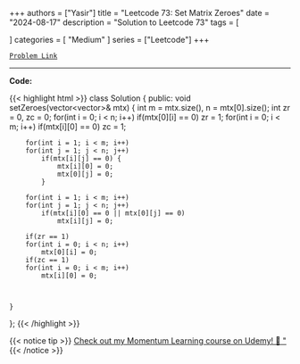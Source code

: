 
+++
authors = ["Yasir"]
title = "Leetcode 73: Set Matrix Zeroes"
date = "2024-08-17"
description = "Solution to Leetcode 73"
tags = [
    
]
categories = [
    "Medium"
]
series = ["Leetcode"]
+++



[`Problem Link`](https://leetcode.com/problems/set-matrix-zeroes/description/)

---

**Code:**

{{< highlight html >}}
class Solution {
public:
    void setZeroes(vector<vector<int>>& mtx) {
        int m = mtx.size(), n = mtx[0].size();
        int zr = 0, zc = 0;
        for(int i = 0; i < n; i++)
            if(mtx[0][i] == 0) zr = 1;
        for(int i = 0; i < m; i++)
            if(mtx[i][0] == 0) zc = 1;        
        
        for(int i = 1; i < m; i++)
        for(int j = 1; j < n; j++)
            if(mtx[i][j] == 0) {
                mtx[i][0] = 0;
                mtx[0][j] = 0;
            }
        
        for(int i = 1; i < m; i++)
        for(int j = 1; j < n; j++)
            if(mtx[i][0] == 0 || mtx[0][j] == 0)
                mtx[i][j] = 0;
        
        if(zr == 1)
        for(int i = 0; i < n; i++)
            mtx[0][i] = 0;
        if(zc == 1)
        for(int i = 0; i < m; i++)
            mtx[i][0] = 0;        
            
        
        
    }
};
{{< /highlight >}}


{{< notice tip >}}
[Check out my Momentum Learning course on Udemy! 🚀 "](https://www.udemy.com/course/blind-75-the-data-structures-and-algorithms-essentials/)
{{< /notice >}}

